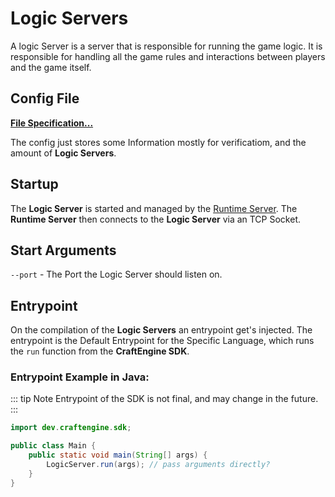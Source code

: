 # Logic Servers

A logic Server is a server that is responsible for running the game logic. It is responsible for handling all the game rules and interactions between players and the game itself.

## Config File

[**File Specification...**](/develop/exported_project/formats/lgcsrvcf)

The config just stores some Information mostly for verificatiom, and the amount of **Logic Servers**.

## Startup

The **Logic Server** is started and managed by the [Runtime Server](/develop/servers/runtime-server). The **Runtime Server** then connects to the **Logic Server** via an TCP Socket.

## Start Arguments

`--port` - The Port the Logic Server should listen on.

## Entrypoint

On the compilation of the **Logic Servers** an entrypoint get's injected. The entrypoint is the Default Entrypoint for the Specific Language, which runs the `run` function from the **CraftEngine SDK**.

### Entrypoint Example in Java: <Badge type="warning" text="Not Final" />

::: tip Note
Entrypoint of the SDK is not final, and may change in the future.
:::

```java
import dev.craftengine.sdk;

public class Main {
    public static void main(String[] args) {
        LogicServer.run(args); // pass arguments directly?
    }
}

```

